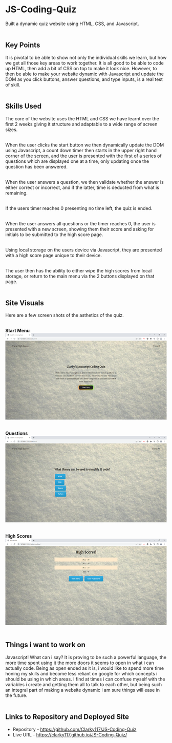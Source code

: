 # JS-Coding-Quiz

Built a dynamic quiz website using HTML, CSS, and Javascript.<br><br>

## Key Points

It is pivotal to be able to show not only the individual skills we learn, but how we get all those key areas to work together. It is all good to be able to code up HTML, then add a bit of CSS on top to make it look nice. However, to then be able to make your website dynamic with Javascript and update the DOM as you click buttons, answer questions, and type inputs, is a real test of skill.<br><br>

## Skills Used

The core of the website uses the HTML and CSS we have learnt over the first 2 weeks giving it structure and adaptable to a wide range of screen sizes.<br><br>

When the user clicks the start button we then dynamically update the DOM using Javascript, a count down timer then starts in the upper right hand corner of the screen, and the user is presented with the first of a series of questions which are displayed one at a time, only updating once the question has been answered.<br><br>

When the user answers a question, we then validate whether the answer is either correct or incorrect, and if the latter, time is deducted from what is remaining.<br><br>

If the users timer reaches 0 presenting no time left, the quiz is ended.<br><br>

When the user answers all questions or the timer reaches 0, the user is presented with a new screen, showing them their score and asking for initials to be submitted to the high score page.<br><br>

Using local storage on the users device via Javascript, they are presented with a high score page unique to their device.<br><br>

The user then has the ability to either wipe the high scores from local storage, or return to the main menu via the 2 buttons displayed on that page.<br><br>

## Site Visuals

Here are a few screen shots of the asthetics of the quiz.<br><br>

**Start Menu**
![Start-Menu](/assets/images/quiz-start.png)<br><br>

**Questions**
![Quiz-Questions](/assets/images/quiz-questions.png)<br><br>

**High Scores**
![High-Scores](/assets/images/quiz-highscores.png)<br><br>

## Things i want to work on

Javascript! What can i say? It is proving to be such a powerful language, the more time spent using it the more doors it seems to open in what i can actually code. Being as open ended as it is, i would like to spend more time honing my skills and become less reliant on google for which concepts i should be using in which areas. I find at times i can confuse myself with the variables i create and getting them all to talk to each other, but being such an integral part of making a website dynamic i am sure things will ease in the future.<br><br>

## Links to Repository and Deployed Site

- Repository - https://github.com/Clarky117/JS-Coding-Quiz
- Live URL - https://clarky117.github.io/JS-Coding-Quiz/
